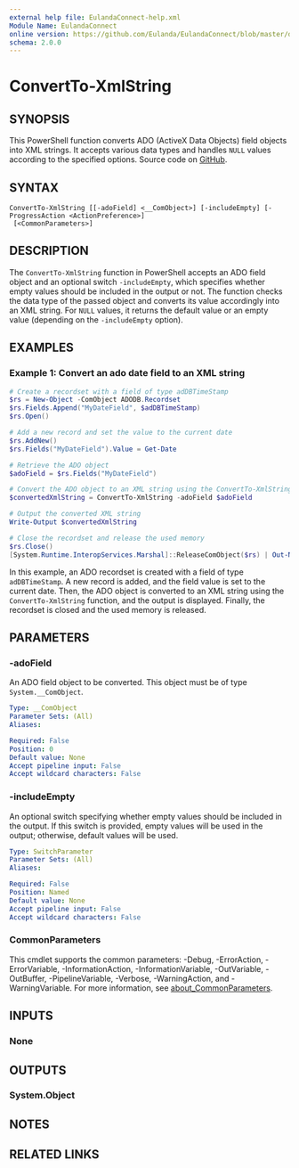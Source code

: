 ```yaml
---
external help file: EulandaConnect-help.xml
Module Name: EulandaConnect
online version: https://github.com/Eulanda/EulandaConnect/blob/master/docs/ConvertTo-XmlString.md
schema: 2.0.0
---
```


# ConvertTo-XmlString

## SYNOPSIS
This PowerShell function converts ADO (ActiveX Data Objects) field objects into XML strings. It accepts various data types and handles `NULL` values according to the specified options. Source code on [GitHub](https://github.com/Eulanda/EulandaConnect/blob/master/source/public/ConvertTo-XmlString.ps1).

## SYNTAX

```
ConvertTo-XmlString [[-adoField] <__ComObject>] [-includeEmpty] [-ProgressAction <ActionPreference>]
 [<CommonParameters>]
```

## DESCRIPTION
The `ConvertTo-XmlString` function in PowerShell accepts an ADO field object and an optional switch `-includeEmpty`, which specifies whether empty values should be included in the output or not. The function checks the data type of the passed object and converts its value accordingly into an XML string. For `NULL` values, it returns the default value or an empty value (depending on the `-includeEmpty` option).

## EXAMPLES

### Example 1: Convert an ado date field to an XML string
```powershell
# Create a recordset with a field of type adDBTimeStamp
$rs = New-Object -ComObject ADODB.Recordset
$rs.Fields.Append("MyDateField", $adDBTimeStamp)
$rs.Open()

# Add a new record and set the value to the current date
$rs.AddNew()
$rs.Fields("MyDateField").Value = Get-Date

# Retrieve the ADO object
$adoField = $rs.Fields("MyDateField")

# Convert the ADO object to an XML string using the ConvertTo-XmlString function
$convertedXmlString = ConvertTo-XmlString -adoField $adoField

# Output the converted XML string
Write-Output $convertedXmlString

# Close the recordset and release the used memory
$rs.Close()
[System.Runtime.InteropServices.Marshal]::ReleaseComObject($rs) | Out-Null
```

In this example, an ADO recordset is created with a field of type `adDBTimeStamp`. A new record is added, and the field value is set to the current date. Then, the ADO object is converted to an XML string using the `ConvertTo-XmlString` function, and the output is displayed. Finally, the recordset is closed and the used memory is released.

## PARAMETERS

### -adoField
An ADO field object to be converted. This object must be of type `System.__ComObject`.

```yaml
Type: __ComObject
Parameter Sets: (All)
Aliases:

Required: False
Position: 0
Default value: None
Accept pipeline input: False
Accept wildcard characters: False
```

### -includeEmpty
An optional switch specifying whether empty values should be included in the output. If this switch is provided, empty values will be used in the output; otherwise, default values will be used.

```yaml
Type: SwitchParameter
Parameter Sets: (All)
Aliases:

Required: False
Position: Named
Default value: None
Accept pipeline input: False
Accept wildcard characters: False
```


### CommonParameters
This cmdlet supports the common parameters: -Debug, -ErrorAction, -ErrorVariable, -InformationAction, -InformationVariable, -OutVariable, -OutBuffer, -PipelineVariable, -Verbose, -WarningAction, and -WarningVariable. For more information, see [about_CommonParameters](http://go.microsoft.com/fwlink/?LinkID=113216).

## INPUTS

### None

## OUTPUTS

### System.Object
## NOTES

## RELATED LINKS

